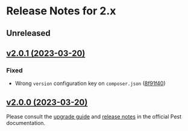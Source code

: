 # Release Notes for 2.x

## Unreleased

## [v2.0.1 (2023-03-20)](https://github.com/pestphp/pest/compare/v2.0.0...v2.0.1)

### Fixed
- Wrong `version` configuration key on `composer.json` ([8f91f40](https://github.com/pestphp/pest/commit/8f91f40e8ea8b35e04b7989bed6a8f9439e2a2d6))

###

## [v2.0.0 (2023-03-20)](https://github.com/pestphp/pest/compare/v1.22.6...v2.0.0)

Please consult the [upgrade guide](https://pestphp.com/docs/upgrade-guide) and [release notes](https://pestphp.com/docs/announcing-pest2) in the official Pest documentation.
